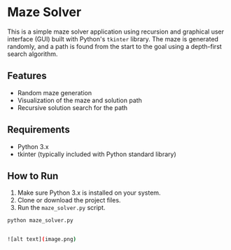# Maze Solver

This is a simple maze solver application using recursion and graphical user interface (GUI) built with Python's `tkinter` library. The maze is generated randomly, and a path is found from the start to the goal using a depth-first search algorithm.

## Features

- Random maze generation
- Visualization of the maze and solution path
- Recursive solution search for the path

## Requirements

- Python 3.x
- tkinter (typically included with Python standard library)

## How to Run

1. Make sure Python 3.x is installed on your system.
2. Clone or download the project files.
3. Run the `maze_solver.py` script.

```bash
python maze_solver.py


![alt text](image.png)